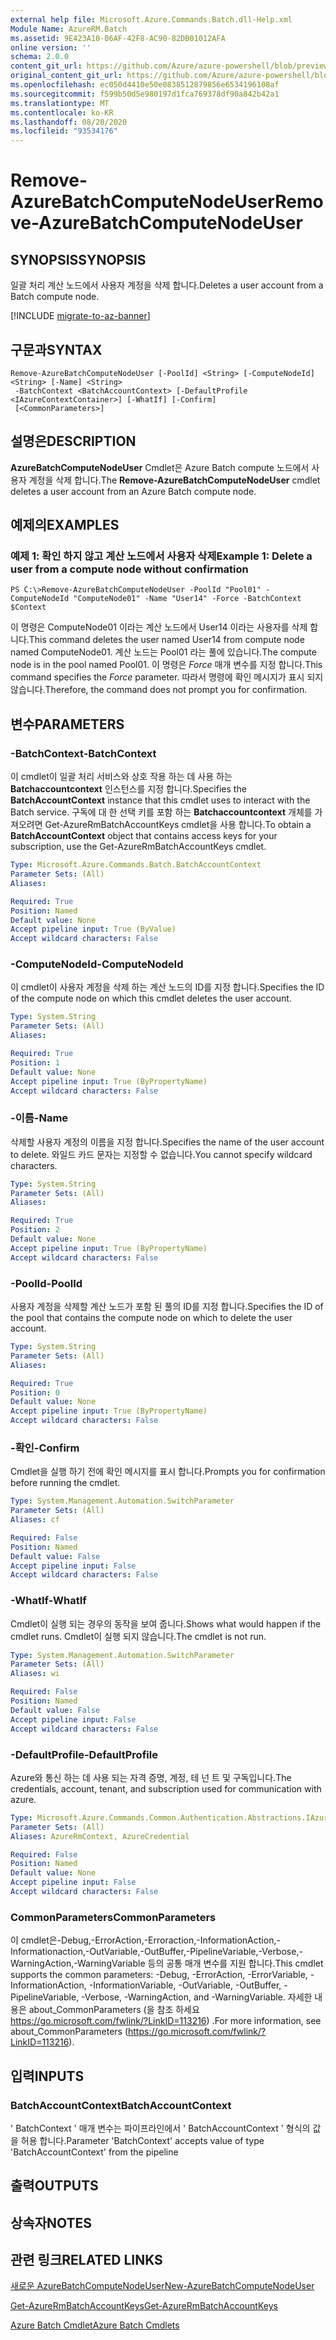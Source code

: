 ```yaml
---
external help file: Microsoft.Azure.Commands.Batch.dll-Help.xml
Module Name: AzureRM.Batch
ms.assetid: 9E423A10-06AF-42F8-AC90-82DB01012AFA
online version: ''
schema: 2.0.0
content_git_url: https://github.com/Azure/azure-powershell/blob/preview/src/ResourceManager/AzureBatch/Commands.Batch/help/Remove-AzureBatchComputeNodeUser.md
original_content_git_url: https://github.com/Azure/azure-powershell/blob/preview/src/ResourceManager/AzureBatch/Commands.Batch/help/Remove-AzureBatchComputeNodeUser.md
ms.openlocfilehash: ec050d4410e50e0838512879856e6534196108af
ms.sourcegitcommit: f599b50d5e980197d1fca769378df90a842b42a1
ms.translationtype: MT
ms.contentlocale: ko-KR
ms.lasthandoff: 08/20/2020
ms.locfileid: "93534176"
---
```

# <span data-ttu-id="27dcb-101">Remove-AzureBatchComputeNodeUser</span><span class="sxs-lookup"><span data-stu-id="27dcb-101">Remove-AzureBatchComputeNodeUser</span></span>

## <span data-ttu-id="27dcb-102">SYNOPSIS</span><span class="sxs-lookup"><span data-stu-id="27dcb-102">SYNOPSIS</span></span>
<span data-ttu-id="27dcb-103">일괄 처리 계산 노드에서 사용자 계정을 삭제 합니다.</span><span class="sxs-lookup"><span data-stu-id="27dcb-103">Deletes a user account from a Batch compute node.</span></span>

[!INCLUDE [migrate-to-az-banner](../../includes/migrate-to-az-banner.md)]

## <span data-ttu-id="27dcb-104">구문과</span><span class="sxs-lookup"><span data-stu-id="27dcb-104">SYNTAX</span></span>

```
Remove-AzureBatchComputeNodeUser [-PoolId] <String> [-ComputeNodeId] <String> [-Name] <String>
 -BatchContext <BatchAccountContext> [-DefaultProfile <IAzureContextContainer>] [-WhatIf] [-Confirm]
 [<CommonParameters>]
```

## <span data-ttu-id="27dcb-105">설명은</span><span class="sxs-lookup"><span data-stu-id="27dcb-105">DESCRIPTION</span></span>
<span data-ttu-id="27dcb-106">**AzureBatchComputeNodeUser** Cmdlet은 Azure Batch compute 노드에서 사용자 계정을 삭제 합니다.</span><span class="sxs-lookup"><span data-stu-id="27dcb-106">The **Remove-AzureBatchComputeNodeUser** cmdlet deletes a user account from an Azure Batch compute node.</span></span>

## <span data-ttu-id="27dcb-107">예제의</span><span class="sxs-lookup"><span data-stu-id="27dcb-107">EXAMPLES</span></span>

### <span data-ttu-id="27dcb-108">예제 1: 확인 하지 않고 계산 노드에서 사용자 삭제</span><span class="sxs-lookup"><span data-stu-id="27dcb-108">Example 1: Delete a user from a compute node without confirmation</span></span>
```
PS C:\>Remove-AzureBatchComputeNodeUser -PoolId "Pool01" -ComputeNodeId "ComputeNode01" -Name "User14" -Force -BatchContext $Context
```

<span data-ttu-id="27dcb-109">이 명령은 ComputeNode01 이라는 계산 노드에서 User14 이라는 사용자를 삭제 합니다.</span><span class="sxs-lookup"><span data-stu-id="27dcb-109">This command deletes the user named User14 from compute node named ComputeNode01.</span></span>
<span data-ttu-id="27dcb-110">계산 노드는 Pool01 라는 풀에 있습니다.</span><span class="sxs-lookup"><span data-stu-id="27dcb-110">The compute node is in the pool named Pool01.</span></span>
<span data-ttu-id="27dcb-111">이 명령은 *Force* 매개 변수를 지정 합니다.</span><span class="sxs-lookup"><span data-stu-id="27dcb-111">This command specifies the *Force* parameter.</span></span>
<span data-ttu-id="27dcb-112">따라서 명령에 확인 메시지가 표시 되지 않습니다.</span><span class="sxs-lookup"><span data-stu-id="27dcb-112">Therefore, the command does not prompt you for confirmation.</span></span>

## <span data-ttu-id="27dcb-113">변수</span><span class="sxs-lookup"><span data-stu-id="27dcb-113">PARAMETERS</span></span>

### <span data-ttu-id="27dcb-114">-BatchContext</span><span class="sxs-lookup"><span data-stu-id="27dcb-114">-BatchContext</span></span>
<span data-ttu-id="27dcb-115">이 cmdlet이 일괄 처리 서비스와 상호 작용 하는 데 사용 하는 **Batchaccountcontext** 인스턴스를 지정 합니다.</span><span class="sxs-lookup"><span data-stu-id="27dcb-115">Specifies the **BatchAccountContext** instance that this cmdlet uses to interact with the Batch service.</span></span>
<span data-ttu-id="27dcb-116">구독에 대 한 선택 키를 포함 하는 **Batchaccountcontext** 개체를 가져오려면 Get-AzureRmBatchAccountKeys cmdlet을 사용 합니다.</span><span class="sxs-lookup"><span data-stu-id="27dcb-116">To obtain a **BatchAccountContext** object that contains access keys for your subscription, use the Get-AzureRmBatchAccountKeys cmdlet.</span></span>

```yaml
Type: Microsoft.Azure.Commands.Batch.BatchAccountContext
Parameter Sets: (All)
Aliases: 

Required: True
Position: Named
Default value: None
Accept pipeline input: True (ByValue)
Accept wildcard characters: False
```

### <span data-ttu-id="27dcb-117">-ComputeNodeId</span><span class="sxs-lookup"><span data-stu-id="27dcb-117">-ComputeNodeId</span></span>
<span data-ttu-id="27dcb-118">이 cmdlet이 사용자 계정을 삭제 하는 계산 노드의 ID를 지정 합니다.</span><span class="sxs-lookup"><span data-stu-id="27dcb-118">Specifies the ID of the compute node on which this cmdlet deletes the user account.</span></span>

```yaml
Type: System.String
Parameter Sets: (All)
Aliases: 

Required: True
Position: 1
Default value: None
Accept pipeline input: True (ByPropertyName)
Accept wildcard characters: False
```

### <span data-ttu-id="27dcb-119">-이름</span><span class="sxs-lookup"><span data-stu-id="27dcb-119">-Name</span></span>
<span data-ttu-id="27dcb-120">삭제할 사용자 계정의 이름을 지정 합니다.</span><span class="sxs-lookup"><span data-stu-id="27dcb-120">Specifies the name of the user account to delete.</span></span>
<span data-ttu-id="27dcb-121">와일드 카드 문자는 지정할 수 없습니다.</span><span class="sxs-lookup"><span data-stu-id="27dcb-121">You cannot specify wildcard characters.</span></span>

```yaml
Type: System.String
Parameter Sets: (All)
Aliases: 

Required: True
Position: 2
Default value: None
Accept pipeline input: True (ByPropertyName)
Accept wildcard characters: False
```

### <span data-ttu-id="27dcb-122">-PoolId</span><span class="sxs-lookup"><span data-stu-id="27dcb-122">-PoolId</span></span>
<span data-ttu-id="27dcb-123">사용자 계정을 삭제할 계산 노드가 포함 된 풀의 ID를 지정 합니다.</span><span class="sxs-lookup"><span data-stu-id="27dcb-123">Specifies the ID of the pool that contains the compute node on which to delete the user account.</span></span>

```yaml
Type: System.String
Parameter Sets: (All)
Aliases: 

Required: True
Position: 0
Default value: None
Accept pipeline input: True (ByPropertyName)
Accept wildcard characters: False
```

### <span data-ttu-id="27dcb-124">-확인</span><span class="sxs-lookup"><span data-stu-id="27dcb-124">-Confirm</span></span>
<span data-ttu-id="27dcb-125">Cmdlet을 실행 하기 전에 확인 메시지를 표시 합니다.</span><span class="sxs-lookup"><span data-stu-id="27dcb-125">Prompts you for confirmation before running the cmdlet.</span></span>

```yaml
Type: System.Management.Automation.SwitchParameter
Parameter Sets: (All)
Aliases: cf

Required: False
Position: Named
Default value: False
Accept pipeline input: False
Accept wildcard characters: False
```

### <span data-ttu-id="27dcb-126">-WhatIf</span><span class="sxs-lookup"><span data-stu-id="27dcb-126">-WhatIf</span></span>
<span data-ttu-id="27dcb-127">Cmdlet이 실행 되는 경우의 동작을 보여 줍니다.</span><span class="sxs-lookup"><span data-stu-id="27dcb-127">Shows what would happen if the cmdlet runs.</span></span>
<span data-ttu-id="27dcb-128">Cmdlet이 실행 되지 않습니다.</span><span class="sxs-lookup"><span data-stu-id="27dcb-128">The cmdlet is not run.</span></span>

```yaml
Type: System.Management.Automation.SwitchParameter
Parameter Sets: (All)
Aliases: wi

Required: False
Position: Named
Default value: False
Accept pipeline input: False
Accept wildcard characters: False
```

### <span data-ttu-id="27dcb-129">-DefaultProfile</span><span class="sxs-lookup"><span data-stu-id="27dcb-129">-DefaultProfile</span></span>
<span data-ttu-id="27dcb-130">Azure와 통신 하는 데 사용 되는 자격 증명, 계정, 테 넌 트 및 구독입니다.</span><span class="sxs-lookup"><span data-stu-id="27dcb-130">The credentials, account, tenant, and subscription used for communication with azure.</span></span>

```yaml
Type: Microsoft.Azure.Commands.Common.Authentication.Abstractions.IAzureContextContainer
Parameter Sets: (All)
Aliases: AzureRmContext, AzureCredential

Required: False
Position: Named
Default value: None
Accept pipeline input: False
Accept wildcard characters: False
```

### <span data-ttu-id="27dcb-131">CommonParameters</span><span class="sxs-lookup"><span data-stu-id="27dcb-131">CommonParameters</span></span>
<span data-ttu-id="27dcb-132">이 cmdlet은-Debug,-ErrorAction,-Erroraction,-InformationAction,-Informationaction,-OutVariable,-OutBuffer,-PipelineVariable,-Verbose,-WarningAction,-WarningVariable 등의 공통 매개 변수를 지원 합니다.</span><span class="sxs-lookup"><span data-stu-id="27dcb-132">This cmdlet supports the common parameters: -Debug, -ErrorAction, -ErrorVariable, -InformationAction, -InformationVariable, -OutVariable, -OutBuffer, -PipelineVariable, -Verbose, -WarningAction, and -WarningVariable.</span></span> <span data-ttu-id="27dcb-133">자세한 내용은 about_CommonParameters (을 참조 하세요 https://go.microsoft.com/fwlink/?LinkID=113216) .</span><span class="sxs-lookup"><span data-stu-id="27dcb-133">For more information, see about_CommonParameters (https://go.microsoft.com/fwlink/?LinkID=113216).</span></span>

## <span data-ttu-id="27dcb-134">입력</span><span class="sxs-lookup"><span data-stu-id="27dcb-134">INPUTS</span></span>

### <span data-ttu-id="27dcb-135">BatchAccountContext</span><span class="sxs-lookup"><span data-stu-id="27dcb-135">BatchAccountContext</span></span>
<span data-ttu-id="27dcb-136">' BatchContext ' 매개 변수는 파이프라인에서 ' BatchAccountContext ' 형식의 값을 허용 합니다.</span><span class="sxs-lookup"><span data-stu-id="27dcb-136">Parameter 'BatchContext' accepts value of type 'BatchAccountContext' from the pipeline</span></span>

## <span data-ttu-id="27dcb-137">출력</span><span class="sxs-lookup"><span data-stu-id="27dcb-137">OUTPUTS</span></span>

## <span data-ttu-id="27dcb-138">상속자</span><span class="sxs-lookup"><span data-stu-id="27dcb-138">NOTES</span></span>

## <span data-ttu-id="27dcb-139">관련 링크</span><span class="sxs-lookup"><span data-stu-id="27dcb-139">RELATED LINKS</span></span>

[<span data-ttu-id="27dcb-140">새로운 AzureBatchComputeNodeUser</span><span class="sxs-lookup"><span data-stu-id="27dcb-140">New-AzureBatchComputeNodeUser</span></span>](./New-AzureBatchComputeNodeUser.md)

[<span data-ttu-id="27dcb-141">Get-AzureRmBatchAccountKeys</span><span class="sxs-lookup"><span data-stu-id="27dcb-141">Get-AzureRmBatchAccountKeys</span></span>](./Get-AzureRmBatchAccountKeys.md)

[<span data-ttu-id="27dcb-142">Azure Batch Cmdlet</span><span class="sxs-lookup"><span data-stu-id="27dcb-142">Azure Batch Cmdlets</span></span>](./AzureRM.Batch.md)


